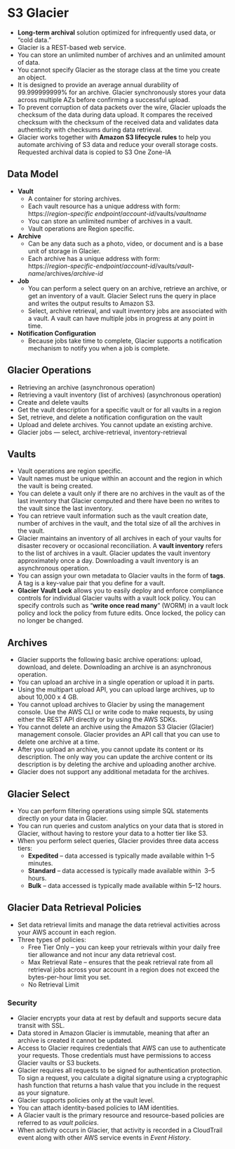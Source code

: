 # S3 Glacier

- **Long-term archival** solution optimized for infrequently used data, or “cold data.”
- Glacier is a REST-based web service.
- You can store an unlimited number of archives and an unlimited amount of data.
- You cannot specify Glacier as the storage class at the time you create an object.
- It is designed to provide an average annual durability of 99.999999999% for an archive. Glacier synchronously stores your data across multiple AZs before confirming a successful upload.
- To prevent corruption of data packets over the wire, Glacier uploads the checksum of the data during data upload. It compares the received checksum with the checksum of the received data and validates data authenticity with checksums during data retrieval.
- Glacier works together with **Amazon S3 lifecycle rules** to help you automate archiving of S3 data and reduce your overall storage costs. Requested archival data is copied to S3 One Zone-IA

## **Data Model**

- **Vault**
  - A container for storing archives.
  - Each vault resource has a unique address with form:  
    https://*region-specific endpoint*/*account-id*/vaults/*vaultname*
  - You can store an unlimited number of archives in a vault.
  - Vault operations are Region specific.
- **Archive**
  - Can be any data such as a photo, video, or document and is a base unit of storage in Glacier.
  - Each archive has a unique address with form:  
    https://*region-specific-endpoint*/*account-id*/vaults/*vault-name*/archives/*archive-id*
- **Job**
  - You can perform a select query on an archive, retrieve an archive, or get an inventory of a vault. Glacier Select runs the query in place and writes the output results to Amazon S3.
  - Select, archive retrieval, and vault inventory jobs are associated with a vault. A vault can have multiple jobs in progress at any point in time.
- **Notification Configuration**
  - Because jobs take time to complete, Glacier supports a notification mechanism to notify you when a job is complete.

## **Glacier Operations**

- Retrieving an archive (asynchronous operation)
- Retrieving a vault inventory (list of archives) (asynchronous operation)
- Create and delete vaults
- Get the vault description for a specific vault or for all vaults in a region
- Set, retrieve, and delete a notification configuration on the vault
- Upload and delete archives. You cannot update an existing archive.
- Glacier jobs — select, archive-retrieval, inventory-retrieval

## **Vaults**

- Vault operations are region specific.
- Vault names must be unique within an account and the region in which the vault is being created.
- You can delete a vault only if there are no archives in the vault as of the last inventory that Glacier computed and there have been no writes to the vault since the last inventory.
- You can retrieve vault information such as the vault creation date, number of archives in the vault, and the total size of all the archives in the vault.
- Glacier maintains an inventory of all archives in each of your vaults for disaster recovery or occasional reconciliation. A **vault inventory** refers to the list of archives in a vault. Glacier updates the vault inventory approximately once a day. Downloading a vault inventory is an asynchronous operation.
- You can assign your own metadata to Glacier vaults in the form of **tags**. A tag is a key-value pair that you define for a vault.
- **Glacier Vault Lock** allows you to easily deploy and enforce compliance controls for individual Glacier vaults with a vault lock policy. You can specify controls such as “**write once read many**” (WORM) in a vault lock policy and lock the policy from future edits. Once locked, the policy can no longer be changed.

## **Archives**

- Glacier supports the following basic archive operations: upload, download, and delete. Downloading an archive is an asynchronous operation.
- You can upload an archive in a single operation or upload it in parts.
- Using the multipart upload API, you can upload large archives, up to about 10,000 x 4 GB.
- You cannot upload archives to Glacier by using the management console. Use the AWS CLI or write code to make requests, by using either the REST API directly or by using the AWS SDKs.
- You cannot delete an archive using the Amazon S3 Glacier (Glacier) management console. Glacier provides an API call that you can use to delete one archive at a time.
- After you upload an archive, you cannot update its content or its description. The only way you can update the archive content or its description is by deleting the archive and uploading another archive.
- Glacier does not support any additional metadata for the archives.

## **Glacier Select**

- You can perform filtering operations using simple SQL statements directly on your data in Glacier.
- You can run queries and custom analytics on your data that is stored in Glacier, without having to restore your data to a hotter tier like S3.
- When you perform select queries, Glacier provides three data access tiers:
  - **Expedited** – data accessed is typically made available within 1–5 minutes.
  - **Standard** – data accessed is typically made available within  3–5 hours.
  - **Bulk** – data accessed is typically made available within 5–12 hours.

## **Glacier Data Retrieval Policies**

- Set data retrieval limits and manage the data retrieval activities across your AWS account in each region.
- Three types of policies:
  - Free Tier Only – you can keep your retrievals within your daily free tier allowance and not incur any data retrieval cost.
  - Max Retrieval Rate – ensures that the peak retrieval rate from all retrieval jobs across your account in a region does not exceed the bytes-per-hour limit you set.
  - No Retrieval Limit

### **Security**

- Glacier encrypts your data at rest by default and supports secure data transit with SSL.
- Data stored in Amazon Glacier is immutable, meaning that after an archive is created it cannot be updated.
- Access to Glacier requires credentials that AWS can use to authenticate your requests. Those credentials must have permissions to access Glacier vaults or S3 buckets.
- Glacier requires all requests to be signed for authentication protection. To sign a request, you calculate a digital signature using a cryptographic hash function that returns a hash value that you include in the request as your signature.
- Glacier supports policies only at the vault level.
- You can attach identity-based policies to IAM identities.
- A Glacier vault is the primary resource and resource-based policies are referred to as *vault policies*.
- When activity occurs in Glacier, that activity is recorded in a CloudTrail event along with other AWS service events in *Event History*.

